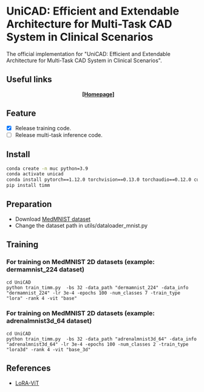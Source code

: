 # UniCAD: Efficient and Extendable Architecture for Multi-Task CAD System in Clinical Scenarios
The official implementation for "UniCAD: Efficient and Extendable Architecture for Multi-Task CAD System in Clinical Scenarios".

## Useful links

<div align="center">
    <a href="https://mii-laboratory.github.io/UniCAD/" class="button"><b>[Homepage]</b></a> &nbsp;&nbsp;&nbsp;&nbsp;
</div>

## Feature
- [x] Release training code. 
- [ ] Release multi-task inference code.

## Install 
```bash
conda create -n muc python=3.9
conda activate unicad
conda install pytorch==1.12.0 torchvision==0.13.0 torchaudio==0.12.0 cudatoolkit=11.3 -c pytorch -y
pip install timm
```

## Preparation
- Download [MedMNIST dataset](https://medmnist.com/)
- Change the dataset path in utils/dataloader_mnist.py

## Training
### For training on MedMNIST 2D datasets (example: dermamnist_224 dataset)
```
cd UniCAD
python train_timm.py  -bs 32 -data_path "dermamnist_224" -data_info "dermamnist_224" -lr 3e-4 -epochs 100 -num_classes 7 -train_type "lora" -rank 4 -vit "base"
```
### For training on MedMNIST 2D datasets (example: adrenalmnist3d_64 dataset)
```
cd UniCAD
python train_timm.py  -bs 32 -data_path "adrenalmnist3d_64" -data_info "adrenalmnist3d_64" -lr 3e-4 -epochs 100 -num_classes 2 -train_type "lora3d" -rank 4 -vit "base_3d"
```

## References
- [LoRA-ViT](https://github.com/JamesQFreeman/LoRA-ViT)

